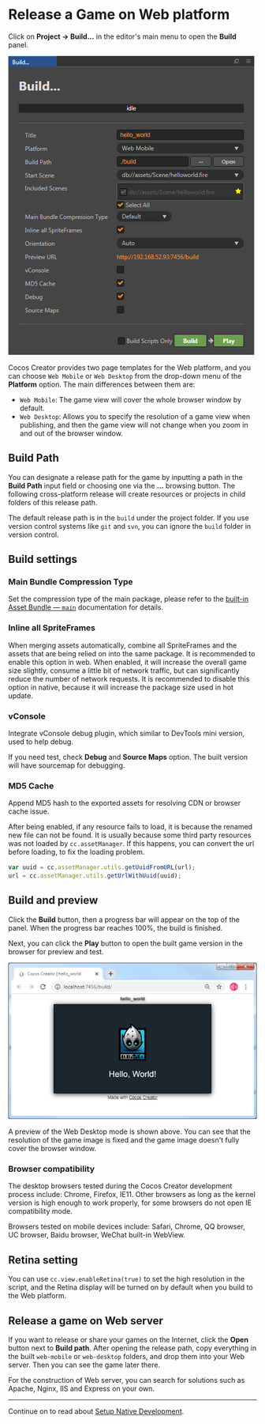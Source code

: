 # Release a Game on Web platform

Click on **Project -> Build...** in the editor's main menu to open the **Build** panel.

![](publish-web/web.png)

Cocos Creator provides two page templates for the Web platform, and you can choose `Web Mobile` or `Web Desktop` from the drop-down menu of the **Platform** option. The main differences between them are:
- `Web Mobile`: The game view will cover the whole browser window by default.
- `Web Desktop`: Allows you to specify the resolution of a game view when publishing, and then the game view will not change when you zoom in and out of the browser window.

## Build Path

You can designate a release path for the game by inputting a path in the **Build Path** input field or choosing one via the **...** browsing button. The following cross-platform release will create resources or projects in child folders of this release path.

The default release path is in the `build` under the project folder. If you use version control systems like `git` and `svn`, you can ignore the `build` folder in version control.

## Build settings

### Main Bundle Compression Type

Set the compression type of the main package, please refer to the [built-in Asset Bundle — `main`](../asset-manager/bundle.md#the-built-in-asset-bundle) documentation for details.

### Inline all SpriteFrames

When merging assets automatically, combine all SpriteFrames and the assets that are being relied on into the same package. It is recommended to enable this option in web. When enabled, it will increase the overall game size slightly, consume a little bit of network traffic, but can significantly reduce the number of network requests. It is recommended to disable this option in native, because it will increase the package size used in hot update.

### vConsole

Integrate vConsole debug plugin, which similar to DevTools mini version, used to help debug.

If you need test, check **Debug** and **Source Maps** option. The built version will have sourcemap for debugging.

### MD5 Cache

Append MD5 hash to the exported assets for resolving CDN or browser cache issue.

After being enabled, if any resource fails to load, it is because the renamed new file can not be found. It is usually because some third party resources was not loaded by `cc.assetManager`. If this happens, you can convert the url before loading, to fix the loading problem.

```js
var uuid = cc.assetManager.utils.getUuidFromURL(url);
url = cc.assetManager.utils.getUrlWithUuid(uuid);
```

## Build and preview

Click the **Build** button, then a progress bar will appear on the top of the panel. When the progress bar reaches 100%, the build is finished.

Next, you can click the **Play** button to open the built game version in the browser for preview and test.

![web desktop](publish-web/web_desktop.png)

A preview of the Web Desktop mode is shown above. You can see that the resolution of the game image is fixed and the game image doesn't fully cover the browser window.

### Browser compatibility

The desktop browsers tested during the Cocos Creator development process include: Chrome, Firefox, IE11. Other browsers as long as the kernel version is high enough to work properly, for some browsers do not open IE compatibility mode.

Browsers tested on mobile devices include: Safari, Chrome, QQ browser, UC browser, Baidu browser, WeChat built-in WebView.

## Retina setting

You can use `cc.view.enableRetina(true)` to set the high resolution in the script, and the Retina display will be turned on by default when you build to the Web platform.

## Release a game on Web server

If you want to release or share your games on the Internet, click the **Open** button next to **Build path**. After opening the release path, copy everything in the built `web-mobile` or `web-desktop` folders, and drop them into your Web server. Then you can see the game later there.

For the construction of Web server, you can search for solutions such as Apache, Nginx, IIS and Express on your own.

---

Continue on to read about [Setup Native Development](setup-native-development.md).
